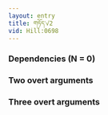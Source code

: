 ```yaml
---
layout: entry
title: གཏོད་√2
vid: Hill:0698
---
```

### Dependencies (N = 0)


### Two overt arguments


### Three overt arguments

